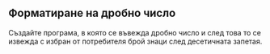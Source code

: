 ## Форматиране на дробно число
Създайте програма, в която се въвежда дробно число и след това то се извежда с избран от потребителя брой знаци след десетичната запетая.